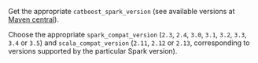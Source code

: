 Get the appropriate `catboost_spark_version` (see available versions at [Maven central](https://search.maven.org/search?q=catboost-spark)).

Choose the appropriate `spark_compat_version` (`2.3`, `2.4`, `3.0`, `3.1`, `3.2`, `3.3`, `3.4` or `3.5`) and `scala_compat_version` (`2.11`, `2.12` or `2.13`, corresponding to versions supported by the particular Spark version).

